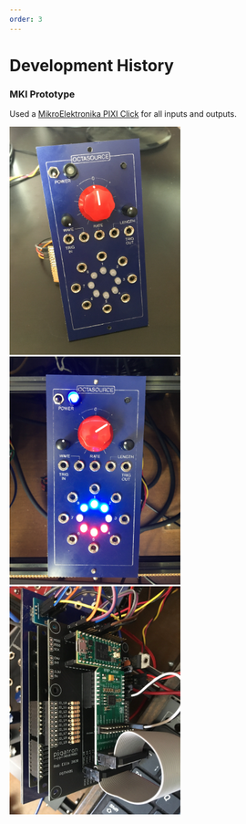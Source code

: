 ```yaml
---
order: 3
---
```

# Development History

### MKI Prototype

Used a [MikroElektronika PIXI Click](https://www.mikroe.com/pixi-click) for all inputs and outputs.

<a href="images/octasource_mki_1.jpg"><img src="images/octasource_mki_1.jpg" height="400" class="inline"/></a> 
<a href="images/octasource_mki_2.jpg"><img src="images/octasource_mki_2.jpg" height="400" class="inline"/></a> 
<a href="images/octasource_mki_3.jpg"><img src="images/octasource_mki_3.jpg" height="400" class="inline"/></a> 

